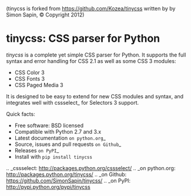 (tinycss is forked from https://github.com/Kozea/tinycss written by by Simon Sapin, © Copyright 2012)

# tinycss: CSS parser for Python

_tinycss_ is a complete yet simple CSS parser for Python. It supports the full
syntax and error handling for CSS 2.1 as well as some CSS 3 modules:

- CSS Color 3
- CSS Fonts 3
- CSS Paged Media 3

It is designed to be easy to extend for new CSS modules and syntax,
and integrates well with cssselect\_ for Selectors 3 support.

Quick facts:

- Free software: BSD licensed
- Compatible with Python 2.7 and 3.x
- Latest documentation `on python.org`\_
- Source, issues and pull requests `on Github`\_
- Releases `on PyPI`\_
- Install with `pip install tinycss`

.. \_cssselect: http://packages.python.org/cssselect/
.. \_on python.org: http://packages.python.org/tinycss/
.. \_on Github: https://github.com/SimonSapin/tinycss/
.. \_on PyPI: http://pypi.python.org/pypi/tinycss
